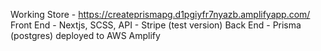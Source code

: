 Working Store -  https://createprismapg.d1pgiyfr7nyazb.amplifyapp.com/
Front End - Nextjs, SCSS,
API - Stripe (test version)
Back End - Prisma (postgres) deployed to AWS Amplify
